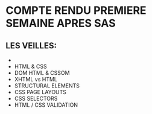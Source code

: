 <h1>COMPTE RENDU PREMIERE SEMAINE APRES SAS</h1>

<h2>LES VEILLES: </h2>

<ul>
<li></li>
<li>HTML & CSS </li>
<li>DOM HTML & CSSOM </li>
<li>XHTML vs HTML</li>
<li>STRUCTURAL ELEMENTS </li>
<li>CSS PAGE LAYOUTS </li>
<li>CSS SELECTORS</li>
<li>HTML / CSS VALIDATION </li>
</ul>
